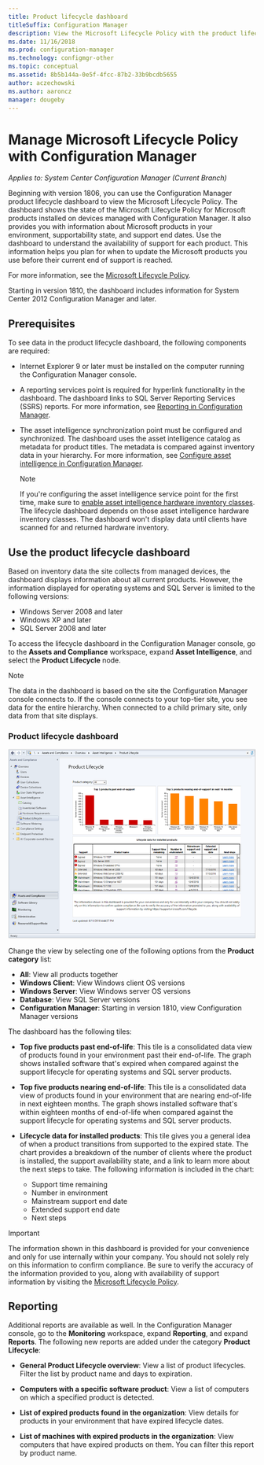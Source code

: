 ```yaml
---
title: Product lifecycle dashboard
titleSuffix: Configuration Manager
description: View the Microsoft Lifecycle Policy with the product lifecycle dashboard in Configuration Manager.
ms.date: 11/16/2018
ms.prod: configuration-manager
ms.technology: configmgr-other
ms.topic: conceptual
ms.assetid: 8b5b144a-0e5f-4fcc-87b2-33b9bcdb5655
author: aczechowski
ms.author: aaroncz
manager: dougeby
---
```


# Manage Microsoft Lifecycle Policy with Configuration Manager

*Applies to: System Center Configuration Manager (Current Branch)*

Beginning with version 1806, you can use the Configuration Manager product lifecycle dashboard to view the Microsoft Lifecycle Policy. The dashboard shows the state of the Microsoft Lifecycle Policy for Microsoft products installed on devices managed with Configuration Manager. It also provides you with information about Microsoft products in your environment, supportability state, and support end dates. Use the dashboard to understand the availability of support for each product. This information helps you plan for when to update the Microsoft products you use before their current end of support is reached.  

For more information, see the [Microsoft Lifecycle Policy](https://support.microsoft.com/lifecycle).

Starting in version 1810, the dashboard includes information for System Center 2012 Configuration Manager and later.<!--1358702-->  



## Prerequisites 

 To see data in the product lifecycle dashboard, the following components are required:  

- Internet Explorer 9 or later must be installed on the computer running the Configuration Manager console.  

- A reporting services point is required for hyperlink functionality in the dashboard. The dashboard links to SQL Server Reporting Services (SSRS) reports. For more information, see [Reporting in Configuration Manager](/sccm/core/servers/manage/reporting).  

- The asset intelligence synchronization point must be configured and synchronized. The dashboard uses the asset intelligence catalog as metadata for product titles. The metadata is compared against inventory data in your hierarchy. For more information, see [Configure asset intelligence in Configuration Manager](/sccm/core/clients/manage/asset-intelligence/configuring-asset-intelligence).  

     > [!NOTE]  
     > If you're configuring the asset intelligence service point for the first time, make sure to [enable asset intelligence hardware inventory classes](/sccm/core/clients/manage/asset-intelligence/configuring-asset-intelligence#BKMK_EnableAssetIntelligence). The lifecycle dashboard depends on those asset intelligence hardware inventory classes. The dashboard won't display data until clients have scanned for and returned hardware inventory.  



## Use the product lifecycle dashboard

Based on inventory data the site collects from managed devices, the dashboard displays information about all current products. However, the information displayed for operating systems and SQL Server is limited to the following versions:

- Windows Server 2008 and later
- Windows XP and later
- SQL Server 2008 and later

To access the lifecycle dashboard in the Configuration Manager console, go to the **Assets and Compliance** workspace, expand **Asset Intelligence**, and select the **Product Lifecycle** node.

> [!NOTE]  
> The data in the dashboard is based on the site the Configuration Manager console connects to. If the console connects to your top-tier site, you see data for the entire hierarchy. When connected to a child primary site, only data from that site displays.

### Product lifecycle dashboard

![Screenshot of the product lifecycle dashboard in the console](media/product-lifecycle-dashboard.png)

Change the view by selecting one of the following options from the **Product category** list:  
- **All**: View all products together  
- **Windows Client**: View Windows client OS versions  
- **Windows Server**: View Windows server OS versions  
- **Database**: View SQL Server versions  
- **Configuration Manager**: Starting in version 1810, view Configuration Manager versions  

The dashboard has the following tiles:  

- **Top five products past end-of-life**: This tile is a consolidated data view of products found in your environment past their end-of-life. The graph shows installed software that's expired when compared against the support lifecycle for operating systems and SQL server products.  

- **Top five products nearing end-of-life**: This tile is a consolidated data view of products found in your environment that are nearing end-of-life in next eighteen months. The graph shows installed software that's within eighteen months of end-of-life when compared against the support lifecycle for operating systems and SQL server products.  

- **Lifecycle data for installed products**: This tile gives you a general idea of when a product transitions from supported to the expired state. The chart provides a breakdown of the number of clients where the product is installed, the support availability state, and a link to learn more about the next steps to take. The following information is included in the chart:     
    - Support time remaining
    - Number in environment 
    - Mainstream support end date
    - Extended support end date
    - Next steps  

> [!IMPORTANT]  
> The information shown in this dashboard is provided for your convenience and only for use internally within your company. You should not solely rely on this information to confirm compliance. Be sure to verify the accuracy of the information provided to you, along with availability of support information by visiting the [Microsoft Lifecycle Policy](https://support.microsoft.com/lifecycle).  



## Reporting

Additional reports are available as well. In the Configuration Manager console, go to the **Monitoring** workspace, expand **Reporting**, and expand **Reports**. The following new reports are added under the category **Product Lifecycle**:  

- **General Product Lifecycle overview**: View a list of product lifecycles. Filter the list by product name and days to expiration.  

- **Computers with a specific software product**: View a list of computers on which a specified product is detected.  

- **List of expired products found in the organization**: View details for products in your environment that have expired lifecycle dates.  

- **List of machines with expired products in the organization**: View computers that have expired products on them. You can filter this report by product name.

